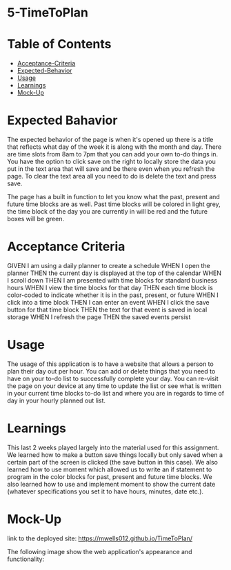 # 5-TimeToPlan

# Table of Contents
- [Acceptance-Criteria](#acceptance-criteria)
- [Expected-Behavior](#expected-behavior)
- [Usage](#usage)
- [Learnings](#learnings)
- [Mock-Up](#mock-up)


# Expected Bahavior

The expected behavior of the page is when it's opened up there is a title that reflects what day of the week it is along with the month and day. There are time slots from 8am to 7pm that you can add your own to-do things in. You have the option to click save on the right to locally store the data you put in the text area that will save and be there even when you refresh the page. To clear the text area all you need to do is delete the text and press save.

The page has a built in function to let you know what the past, present and future time blocks are as well. Past time blocks will be colored in light grey, the time block of the day you are currently in will be red and the future boxes will be green.

# Acceptance Criteria

GIVEN I am using a daily planner to create a schedule
WHEN I open the planner
THEN the current day is displayed at the top of the calendar
WHEN I scroll down
THEN I am presented with time blocks for standard business hours
WHEN I view the time blocks for that day
THEN each time block is color-coded to indicate whether it is in the past, present, or future
WHEN I click into a time block
THEN I can enter an event
WHEN I click the save button for that time block
THEN the text for that event is saved in local storage
WHEN I refresh the page
THEN the saved events persist

# Usage

The usage of this application is to have a website that allows a person to plan their day out per hour. You can add or delete things that you need to have on your to-do list to successfully complete your day. You can re-visit the page on your device at any time to update the list or see what is written in your current time blocks to-do list and where you are in regards to time of day in your hourly planned out list.

# Learnings

This last 2 weeks played largely into the material used for this assignment. We learned how to make a button save things locally but only saved when a certain part of the screen is clicked (the save button in this case). We also learned how to use moment which allowed us to write an if statement to program in the color blocks for past, present and future time blocks. We also learned how to use and implement moment to show the current date (whatever specifications you set it to have hours, minutes, date etc.).

# Mock-Up

link to the deployed site: https://mwells012.github.io/TimeToPlan/

The following image show the web application's appearance and functionality: